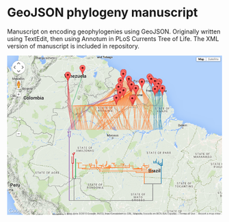 # GeoJSON phylogeny manuscript

Manuscript on encoding geophylogenies using GeoJSON. Originally written using TextEdit, then using Annotum in PLoS Currents Tree of Life. The XML version of manuscript is included in repository.

![Google](https://raw.githubusercontent.com/rdmpage/geojson-phylogeny-manuscript/master/images/googlemaps.png)





